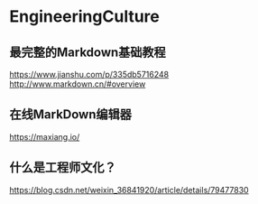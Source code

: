 # EngineeringCulture
## 最完整的Markdown基础教程
https://www.jianshu.com/p/335db5716248
http://www.markdown.cn/#overview

## 在线MarkDown编辑器
https://maxiang.io/

## 什么是工程师文化？
https://blog.csdn.net/weixin_36841920/article/details/79477830
